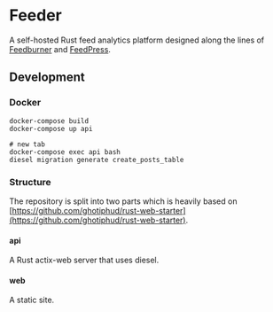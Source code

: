 # Feeder

A self-hosted Rust feed analytics platform designed along the lines of [Feedburner](https://feedburner.google.com) and [FeedPress](https://feed.press).

## Development

### Docker
```
docker-compose build
docker-compose up api

# new tab
docker-compose exec api bash
diesel migration generate create_posts_table
```


### Structure
The repository is split into two parts which is heavily based on [https://github.com/ghotiphud/rust-web-starter](https://github.com/ghotiphud/rust-web-starter).

#### api
A Rust actix-web server that uses diesel. 

#### web
A static site.

